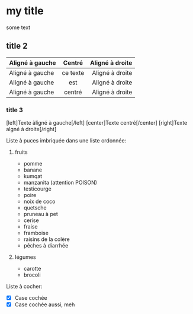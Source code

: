 # my title
some text
## title 2
| Aligné à gauche  | Centré          | Aligné à droite |
| :--------------- |:---------------:| -----:|
| Aligné à gauche  |   ce texte        |  Aligné à droite |
| Aligné à gauche  | est             |   Aligné à droite |
| Aligné à gauche  | centré          |    Aligné à droite |

### title 3
[left]Texte àligné à gauche[/left]
[center]Texte centré[/center]
[right]Texte algné à droite[/right]

Liste à puces imbriquée dans une liste ordonnée:

  1. fruits
     * pomme
     * banane
     * kumqat
     * manzanita (attention POISON)
     * testicourge
     * poire
     * noix de coco
     * quetsche
     * pruneau à pet
     * cerise
     * fraise
     * framboise
     * raisins de la colère
     * pêches à diarrhée

  2. légumes
     - carotte
     - brocoli

Liste à cocher:
 - [X] Case cochée
 - [x] Case cochée aussi, meh